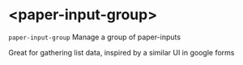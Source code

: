 # \<paper-input-group\>

`paper-input-group` Manage a group of paper-inputs

Great for gathering list data, inspired by a similar UI in google forms
